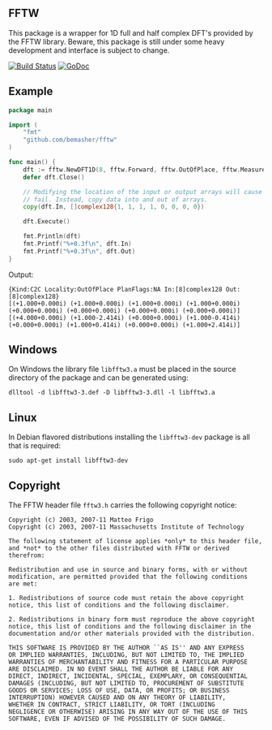 ## FFTW
This package is a wrapper for 1D full and half complex DFT's provided by the FFTW library. Beware, this package is still under some heavy development and interface is subject to change.

[![Build Status](https://travis-ci.org/bemasher/fftw.svg?branch=master)](https://travis-ci.org/bemasher/fftw)
[![GoDoc](https://godoc.org/github.com/bemasher/fftw?status.png)](https://godoc.org/github.com/bemasher/fftw)

## Example
```Go
package main

import (
	"fmt"
	"github.com/bemasher/fftw"
)

func main() {
	dft := fftw.NewDFT1D(8, fftw.Forward, fftw.OutOfPlace, fftw.Measure)
	defer dft.Close()

	// Modifying the location of the input or output arrays will cause FFTW to
	// fail. Instead, copy data into and out of arrays.
	copy(dft.In, []complex128{1, 1, 1, 1, 0, 0, 0, 0})

	dft.Execute()

	fmt.Println(dft)
	fmt.Printf("%+0.3f\n", dft.In)
	fmt.Printf("%+0.3f\n", dft.Out)
}
```
Output:
```
{Kind:C2C Locality:OutOfPlace PlanFlags:NA In:[8]complex128 Out:[8]complex128}
[(+1.000+0.000i) (+1.000+0.000i) (+1.000+0.000i) (+1.000+0.000i) (+0.000+0.000i) (+0.000+0.000i) (+0.000+0.000i) (+0.000+0.000i)]
[(+4.000+0.000i) (+1.000-2.414i) (+0.000+0.000i) (+1.000-0.414i) (+0.000+0.000i) (+1.000+0.414i) (+0.000+0.000i) (+1.000+2.414i)]
```

## Windows
On Windows the library file `libfftw3.a` must be placed in the source directory of the package and can be generated using:
	
	dlltool -d libfftw3-3.def -D libfftw3-3.dll -l libfftw3.a

## Linux
In Debian flavored distributions installing the `libfftw3-dev` package is all that is required:

	sudo apt-get install libfftw3-dev

## Copyright
The FFTW header file `fftw3.h` carries the following copyright notice:

	Copyright (c) 2003, 2007-11 Matteo Frigo
	Copyright (c) 2003, 2007-11 Massachusetts Institute of Technology

	The following statement of license applies *only* to this header file,
	and *not* to the other files distributed with FFTW or derived therefrom:

	Redistribution and use in source and binary forms, with or without
	modification, are permitted provided that the following conditions
	are met:

	1. Redistributions of source code must retain the above copyright
	notice, this list of conditions and the following disclaimer.

	2. Redistributions in binary form must reproduce the above copyright
	notice, this list of conditions and the following disclaimer in the
	documentation and/or other materials provided with the distribution.

	THIS SOFTWARE IS PROVIDED BY THE AUTHOR ``AS IS'' AND ANY EXPRESS
	OR IMPLIED WARRANTIES, INCLUDING, BUT NOT LIMITED TO, THE IMPLIED
	WARRANTIES OF MERCHANTABILITY AND FITNESS FOR A PARTICULAR PURPOSE
	ARE DISCLAIMED. IN NO EVENT SHALL THE AUTHOR BE LIABLE FOR ANY
	DIRECT, INDIRECT, INCIDENTAL, SPECIAL, EXEMPLARY, OR CONSEQUENTIAL
	DAMAGES (INCLUDING, BUT NOT LIMITED TO, PROCUREMENT OF SUBSTITUTE
	GOODS OR SERVICES; LOSS OF USE, DATA, OR PROFITS; OR BUSINESS
	INTERRUPTION) HOWEVER CAUSED AND ON ANY THEORY OF LIABILITY,
	WHETHER IN CONTRACT, STRICT LIABILITY, OR TORT (INCLUDING
	NEGLIGENCE OR OTHERWISE) ARISING IN ANY WAY OUT OF THE USE OF THIS
	SOFTWARE, EVEN IF ADVISED OF THE POSSIBILITY OF SUCH DAMAGE.
